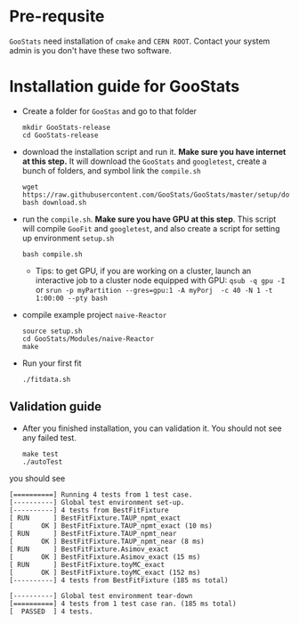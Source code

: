 # Pre-requsite

`GooStats` need installation of `cmake` and `CERN ROOT`. Contact your system admin is you don't have these two software.

# Installation guide for GooStats

- Create a folder for `GooStas` and go to that folder

	  mkdir GooStats-release
	  cd GooStats-release
- download the installation script and run it. **Make sure you have internet at this step.** It will download the `GooStats` and `googletest`, create a bunch of folders, and symbol link the `compile.sh`

	  wget https://raw.githubusercontent.com/GooStats/GooStats/master/setup/download.sh
	  bash download.sh

- run the `compile.sh`. **Make sure you have GPU at this step**. This script will compile `GooFit` and `googletest`, and also create a script for setting up environment `setup.sh`

	  bash compile.sh
  - Tips: to get GPU, if you are working on a cluster, launch an interactive job to a cluster node equipped with GPU: `qsub -q gpu -I` or `srun -p myPartition --gres=gpu:1 -A myPorj  -c 40 -N 1 -t 1:00:00 --pty bash`

- compile example project `naive-Reactor`
	  
	  source setup.sh
	  cd GooStats/Modules/naive-Reactor
	  make

- Run your first fit

	  ./fitdata.sh

## Validation guide
- After you finished installation, you can validation it. You should not see any failed test.

	  make test
	  ./autoTest

you should see

    [==========] Running 4 tests from 1 test case.
    [----------] Global test environment set-up.
    [----------] 4 tests from BestFitFixture
    [ RUN      ] BestFitFixture.TAUP_npmt_exact
    [       OK ] BestFitFixture.TAUP_npmt_exact (10 ms)
    [ RUN      ] BestFitFixture.TAUP_npmt_near
    [       OK ] BestFitFixture.TAUP_npmt_near (8 ms)
    [ RUN      ] BestFitFixture.Asimov_exact
    [       OK ] BestFitFixture.Asimov_exact (15 ms)
    [ RUN      ] BestFitFixture.toyMC_exact
    [       OK ] BestFitFixture.toyMC_exact (152 ms)
    [----------] 4 tests from BestFitFixture (185 ms total)
     
    [----------] Global test environment tear-down
    [==========] 4 tests from 1 test case ran. (185 ms total)
    [  PASSED  ] 4 tests.

